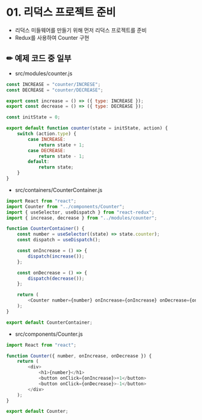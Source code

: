 # 01. 리덕스 프로젝트 준비

* 리덕스 미들웨어를 만들기 위해 먼저 리덕스 프로젝트를 준비
* Redux를 사용하여 Counter 구현

## ✏ 예제 코드 중 일부
* src/modules/counter.js
```javascript
const INCREASE = "counter/INCRESE";
const DECREASE = "counter/DECREASE";

export const increase = () => ({ type: INCREASE });
export const decrease = () => ({ type: DECREASE });

const initState = 0;

export default function counter(state = initState, action) {
	switch (action.type) {
		case INCREASE:
			return state + 1;
		case DECREASE:
			return state - 1;
		default:
			return state;
	}
}
```
* src/containers/CounterContainer.js
```javascript
import React from "react";
import Counter from "../components/Counter";
import { useSelector, useDispatch } from "react-redux";
import { increase, decrease } from "../modules/counter";

function CounterContainer() {
	const number = useSelector((state) => state.counter);
	const dispatch = useDispatch();

	const onIncrease = () => {
		dispatch(increase());
	};

	const onDecrease = () => {
		dispatch(decrease());
	};

	return (
		<Counter number={number} onIncrease={onIncrease} onDecrease={onDecrease} />
	);
}

export default CounterContainer;
```
* src/components/Counter.js
```javascript
import React from "react";

function Counter({ number, onIncrease, onDecrease }) {
	return (
		<div>
			<h1>{number}</h1>
			<button onClick={onIncrease}>+1</button>
			<button onClick={onDecrease}>-1</button>
		</div>
	);
}

export default Counter;
```